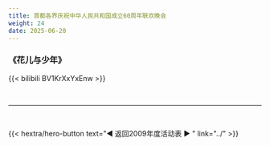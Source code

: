 ```yaml
---
title: 首都各界庆祝中华人民共和国成立60周年联欢晚会
weight: 24
date: 2025-06-20
---
```


### 《花儿与少年》

{{< bilibili BV1KrXxYxEnw >}}




<br>
<hr>
<br>

{{< hextra/hero-button text="◀ 返回2009年度活动表 ▶ " link="../" >}}